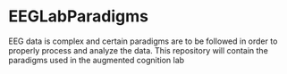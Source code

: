 # EEGLabParadigms
EEG data is complex and certain paradigms are to be followed in order to properly process and analyze the data. This repository will contain the paradigms used in the augmented cognition lab
